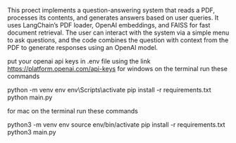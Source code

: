 This proect implements a question-answering system that reads a PDF, processes its contents, and generates answers based on user queries. It uses LangChain’s PDF loader, OpenAI embeddings, and FAISS for fast document retrieval. The user can interact with the system via a simple menu to ask questions, and the code combines the question with context from the PDF to generate responses using an OpenAI model.

put your  openai api keys in .env file using the link https://platform.openai.com/api-keys
for windows on the terminal
run these commands

python -m venv env
env\Scripts\activate
pip install -r requirements.txt 
python main.py

for mac on the terminal
run these commands

python3 -m venv env
source env/bin/activate
pip install -r requirements.txt
python3 main.py
```